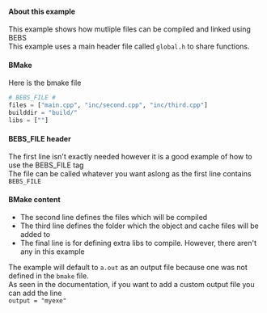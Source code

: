 #### About this example
This example shows how mutliple files can be compiled and linked using BEBS\
This example uses a main header file called `global.h` to share functions.

#### BMake
Here is the bmake file
```python
# BEBS_FILE #
files = ["main.cpp", "inc/second.cpp", "inc/third.cpp"]
builddir = "build/"
libs = [""]
```
#### BEBS_FILE header
The first line isn't exactly needed however it is a good example of how to use the BEBS_FILE tag\
The file can be called whatever you want aslong as the first line contains `BEBS_FILE`

#### BMake content
- The second line defines the files which will be compiled
- The third line defines the folder which the object and cache files will be added to
- The final line is for defining extra libs to compile. However, there aren't any in this example

The example will default to `a.out` as an output file because one was not defined in the `bmake` file.\
As seen in the documentation, if you want to add a custom output file you can add the line\
`output = "myexe"`